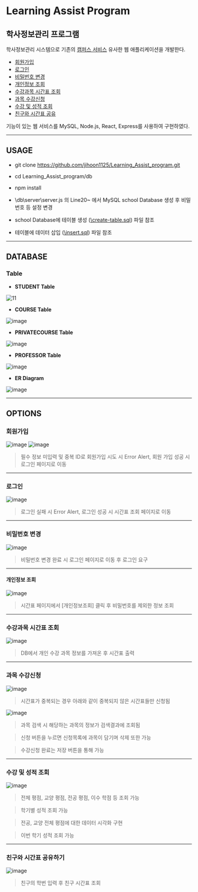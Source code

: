 # Learning Assist Program
## 학사정보관리 프로그램

학사정보관리 시스템으로 기존의 [캠퍼스 서비스](https://klas.kw.ac.kr/) 유사한 웹 애플리케이션을 개발한다. 
  * [회원가입](#회원가입) 
  * [로그인](#로그인) 
  * [비밀번호 변경](#비밀번호-변경)
  * [개인정보 조회](#개인정보-조회)
  * [수강과목 시간표 조회](#수강과목-시간표-조회) 
  * [과목 수강신청](#과목-수강신청)
  * [수강 및 성적 조회](#수강-및-성적-조회) 
  * [친구와 시간표 공유](#친구와-시간표-공유하기)

기능이 있는 웹 서비스를 MySQL, Node.js, React, Express를 사용하여 구현하였다. 

-----------
## USAGE
* git clone https://github.com/jihoon1125/Learning_Assist_program.git

* cd Learning_Assist_program/db

* npm install

* \db\server\server.js 의 Line20~ 에서 MySQL school Database 생성 후 비밀번호 등 설정 변경

* school Database에 테이블 생성 ([\create-table.sql](https://github.com/jihoon1125/Learning_Assist_program/blob/main/create-table.sql)) 파일 참조

* 테이블에 데이터 삽입 ([\insert.sql](https://github.com/jihoon1125/Learning_Assist_program/blob/main/insert.sql)) 파일 참조



----------
## DATABASE
### Table
+ **STUDENT Table**

![11](https://user-images.githubusercontent.com/59654033/117769840-2feb5d00-b26f-11eb-8cf3-02f17fc78994.PNG)

+ **COURSE Table**

![image](https://user-images.githubusercontent.com/59654033/117769981-590bed80-b26f-11eb-83cf-f98e5b4c49ab.png)

+ **PRIVATECOURSE Table**

![image](https://user-images.githubusercontent.com/59654033/117770027-66c17300-b26f-11eb-8dc3-7dec3ddcffa9.png)

+ **PROFESSOR Table**

![image](https://user-images.githubusercontent.com/59654033/117770068-7345cb80-b26f-11eb-84b6-1c7053b211ab.png)

+ **ER Diagram**

![image](https://user-images.githubusercontent.com/59654033/117770333-c1f36580-b26f-11eb-8337-89ce398e3c59.png)

---
## OPTIONS
### 회원가입

![image](https://user-images.githubusercontent.com/59654033/117770697-3201eb80-b270-11eb-81ff-1391c38bd780.png)
![image](https://user-images.githubusercontent.com/59654033/117770711-37f7cc80-b270-11eb-8f34-5d02a1063583.png)

> 필수 정보 미입력 및 중복 ID로 회원가입 시도 시 Error Alert, 회원 가입 성공 시 로그인 페이지로 이동
___
### 로그인

![image](https://user-images.githubusercontent.com/59654033/117771063-ab014300-b270-11eb-9521-fdb0b9c52f67.png)

> 로그인 실패 시 Error Alert, 로그인 성공 시 시간표 조회 페이지로 이동
___
### 비밀번호 변경

![image](https://user-images.githubusercontent.com/59654033/117781985-2d433480-b27c-11eb-9f6a-659891f0ada5.png)

> 비밀번호 변경 완료 시 로그인 페이지로 이동 후 로그인 요구

___
#### 개인정보 조회

![image](https://user-images.githubusercontent.com/59654033/117782091-44822200-b27c-11eb-90f9-5cce845de74b.png)

> 시간표 페이지에서 [개인정보조회] 클릭 후 비밀번호를 제외한 정보 조회

___
### 수강과목 시간표 조회

![image](https://user-images.githubusercontent.com/59654033/117772114-cc166380-b271-11eb-80d9-10390fe35d20.png)

> DB에서 개인 수강 과목 정보를 가져온 후 시간표 출력

___
### 과목 수강신청

![image](https://user-images.githubusercontent.com/59654033/117772404-1992d080-b272-11eb-9fc8-4e5f3d10a6bb.png)

> 시간표가 중복되는 경우 아래와 같이 중복되지 않은 시간표들만 신청됨

![image](https://user-images.githubusercontent.com/59654033/117772508-39c28f80-b272-11eb-8358-b1cd16c8699d.png)

> 과목 검색 시 해당하는 과목의 정보가 검색결과에 조회됨

> 신청 버튼을 누르면 신청목록에 과목이 담기며 삭제 또한 가능

> 수강신청 완료는 저장 버튼을 통해 가능

___
### 수강 및 성적 조회

![image](https://user-images.githubusercontent.com/59654033/117772949-b190ba00-b272-11eb-879d-32f17cb9a436.png)

> 전체 평점, 교양 평점, 전공 평점, 이수 학점 등 조회 가능

> 학기별 성적 조회 가능

> 전공, 교양 전체 평점에 대한 데이터 시각화 구현

> 이번 학기 성적 조회 가능

___
### 친구와 시간표 공유하기

![image](https://user-images.githubusercontent.com/59654033/117773080-ddac3b00-b272-11eb-859d-60ade3248280.png)

> 친구의 학번 입력 후 친구 시간표 조회





